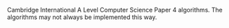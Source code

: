 Cambridge International A Level Computer Science Paper 4 algorithms. The algorithms may not always be implemented this way.
